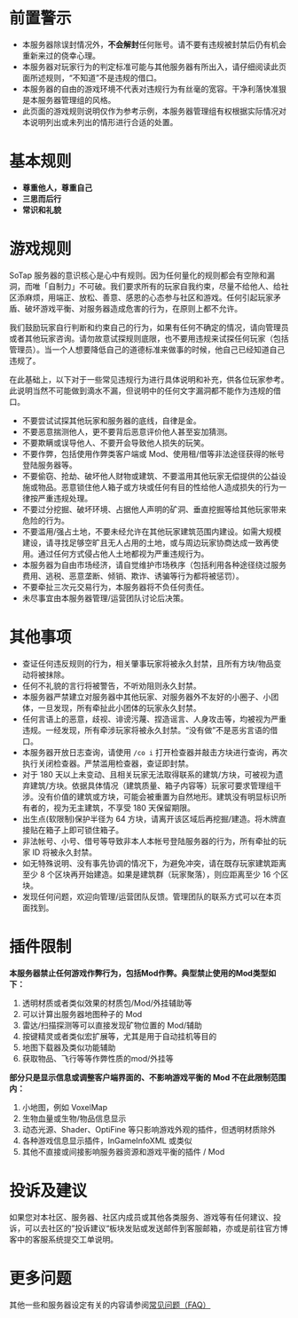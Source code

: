 # 前置警示

- 本服务器除误封情况外，**不会解封**任何账号。请不要有违规被封禁后仍有机会重新来过的侥幸心理。
- 本服务器对玩家行为的判定标准可能与其他服务器有所出入，请仔细阅读此页面所述规则，“不知道”不是违规的借口。
- 本服务器的自由的游戏环境不代表对违规行为有丝毫的宽容。干净利落快准狠是本服务器管理组的风格。
- 此页面的游戏规则说明仅作为参考示例，本服务器管理组有权根据实际情况对本说明列出或未列出的情形进行合适的处置。

# 基本规则

- **尊重他人，尊重自己**
- **三思而后行**
- **常识和礼貌**

# 游戏规则

SoTap 服务器的意识核心是心中有规则。因为任何量化的规则都会有空隙和漏洞，而唯「自制力」不可破。我们要求所有的玩家自我约束，尽量不给他人、给社区添麻烦，用端正、放松、善意、感恩的心态参与社区和游戏。任何引起玩家矛盾、破坏游戏平衡、对服务器造成危害的行为，在原则上都不允许。

我们鼓励玩家自行判断和约束自己的行为，如果有任何不确定的情况，请向管理员或者其他玩家咨询。请勿故意试探规则底限，也不要用违规来试探任何玩家（包括管理员）。当一个人想要降低自己的道德标准来做事的时候，他自己已经知道自己违规了。

在此基础上，以下对于一些常见违规行为进行具体说明和补充，供各位玩家参考。此说明当然不可能做到滴水不漏，但说明中的任何文字漏洞都不能作为违规的借口。

- 不要尝试试探其他玩家和服务器的底线，自律是金。
- 不要恶意揣测他人，更不要背后恶意评价他人甚至妄加猜测。
- 不要欺瞒或误导他人、不要开会导致他人损失的玩笑。
- 不要作弊，包括使用作弊类客户端或 Mod、使用租/借等非法途径获得的帐号登陆服务器等。
- 不要偷窃、抢劫、破坏他人财物或建筑、不要滥用其他玩家无偿提供的公益设施或物品。恶意锁住他人箱子或方块或任何有目的性给他人造成损失的行为一律按严重违规处理。
- 不要过分挖掘、破坏环境、占据他人声明的矿洞、垂直挖掘等给其他玩家带来危险的行为。
- 不要滥用/强占土地，不要未经允许在其他玩家建筑范围内建设。如需大规模建设，请寻找足够空旷且无人占用的土地，或与周边玩家协商达成一致再使用。通过任何方式侵占他人土地都视为严重违规行为。
- 本服务器为自由市场经济，请自觉维护市场秩序（包括利用各种途径绕过服务费用、逃税、恶意垄断、倾销、欺诈、诱骗等行为都将被惩罚）。
- 不要牵扯三次元交易行为，本服务器将不负任何责任。
- 未尽事宜由本服务器管理/运营团队讨论后决策。

# 其他事项

- 查证任何违反规则的行为，相关肇事玩家将被永久封禁，且所有方块/物品变动将被抹除。
- 任何不礼貌的言行将被警告，不听劝阻则永久封禁。
- 本服务器严禁建立对服务器中其他玩家、对服务器外不友好的小圈子、小团体，一旦发现，所有牵扯此小团体的玩家永久封禁。
- 任何言语上的恶意，歧视、诽谤污蔑、捏造谣言、人身攻击等，均被视为严重违规。一经发现，所有牵涉玩家将被永久封禁。“没有做”不是恶劣言语的借口。
- 本服务器开放日志查询，请使用 `/co i` 打开检查器并敲击方块进行查询，再次执行关闭检查器。严禁滥用检查器，查证即封禁。
- 对于 180 天以上未变动、且相关玩家无法取得联系的建筑/方块，可被视为遗弃建筑/方块。依据具体情况（建筑质量、箱子内容等）玩家可要求管理组干涉。没有价值的建筑或方块，可能会被重置为自然地形。建筑没有明显标识所有者的，视为无主建筑，不享受 180 天保留期限。
- 出生点(软限制)保护半径为 64 方块，请离开该区域后再挖掘/建造。将木牌直接贴在箱子上即可锁住箱子。
- 非法帐号、小号、借号等导致非本人本帐号登陆服务器的行为，所有牵扯的玩家 ID 将被永久封禁。
- 如无特殊说明、没有事先协调的情况下，为避免冲突，请在既存玩家建筑距离至少 8 个区块再开始建造。如果是建筑群（玩家聚落），则应距离至少 16 个区块。
- 发现任何问题，欢迎向管理/运营团队反馈。管理团队的联系方式可以在本页面找到。

# 插件限制

**本服务器禁止任何游戏作弊行为，包括Mod作弊。典型禁止使用的Mod类型如下：**

1.  透明材质或者类似效果的材质包/Mod/外挂辅助等
2.  可以计算出服务器地图种子的 Mod
3.  雷达/扫描探测等可以直接发现矿物位置的 Mod/辅助
4.  按键精灵或者类似宏扩展等，尤其是用于自动挂机等目的
5.  地图下载器及类似功能辅助
6.  获取物品、飞行等等作弊性质的mod/外挂等

**部分只是显示信息或调整客户端界面的、不影响游戏平衡的 Mod 不在此限制范围内：**

1.  小地图，例如 VoxelMap
2.  生物血量或生物/物品信息显示
3.  动态光源、Shader、OptiFine 等只影响游戏外观的插件，但透明材质除外
4.  各种游戏信息显示插件，InGameInfoXML 或类似
5.  其他不直接或间接影响服务器资源和游戏平衡的插件 / Mod

# 投诉及建议

如果您对本社区、服务器、社区内成员或其他各类服务、游戏等有任何建议、投诉，可以去社区的”投诉建议“板块发贴或发送邮件到客服邮箱，亦或是前往官方博客中的客服系统提交工单说明。

# 更多问题

其他一些和服务器设定有关的内容请参阅[常见问题（FAQ）](https://wiki.sotap.org/#/getting-started/faq)
